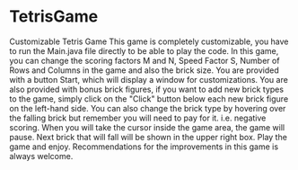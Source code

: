 # TetrisGame
Customizable Tetris Game
This game is completely customizable, you have to run the Main.java file directly to be able to play the code.
In this game, you can change the scoring factors M and N, Speed Factor S, Number of Rows and Columns in the game and also the brick size.
You are provided with a button Start, which will display a window for customizations.
You are also provided with bonus brick figures, if you want to add new brick types to the game, simply click on the "Click" button below each new brick figure on the left-hand side. 
You can also change the brick type by hovering over the falling brick but remember you will need to pay for it. i.e. negative scoring.
When you will take the cursor inside the game area, the game will pause.
Next brick that will fall will be shown in the upper right box.
Play the game and enjoy.
Recommendations for the improvements in this game is always welcome.
